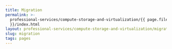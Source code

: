 ```yaml
---
title: Migration
permalink: >-
  professional-services/compute-storage-and-virtualization/{{ page.fileSlug
  }}/index.html
layout: professional-services/compute-storage-and-virtualization/migration.html
slug: migration
tags: pages
---
```



